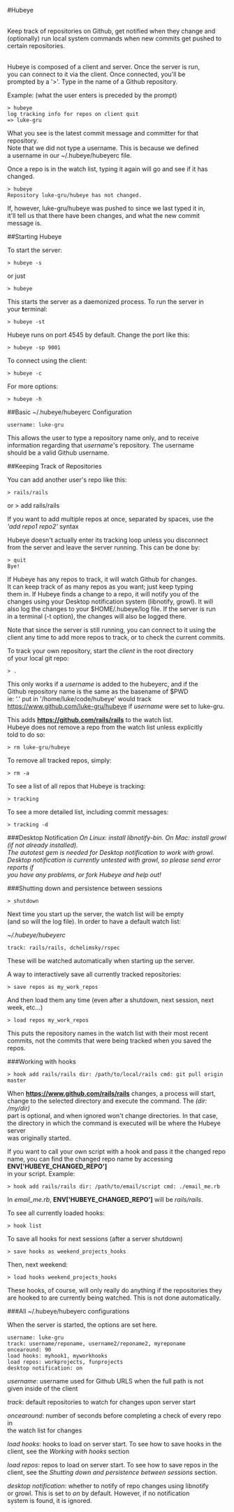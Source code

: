 #Hubeye

<br />
Keep track of repositories on Github, get notified when they change and<br />
(optionally) run local system commands when new commits get pushed to certain
repositories.<br />
<br />

Hubeye is composed of a client and server. Once the server is run,<br />
you can connect to it via the client. Once connected, you'll be<br />
prompted by a '>'. Type in the name of a Github repository.

Example: (what the user enters is preceded by the prompt)

    > hubeye
    log tracking info for repos on client quit
    => luke-gru

What you see is the latest commit message and committer for that repository.<br />
Note that we did not type a username. This is because we defined <br />
a username in our ~/.hubeye/hubeyerc file.

Once a repo is in the watch list, typing it again will go and see if it has
changed.

    > hubeye
    Repository luke-gru/hubeye has not changed.

If, however, luke-gru/hubeye was pushed to since we last typed it in, <br />
it'll tell us that there have been changes, and what the new commit <br />
message is.

##Starting Hubeye

To start the server:

    > hubeye -s
or just

    > hubeye

This starts the server as a daemonized process. To run the server in<br />
your <b>t</b>erminal:

    > hubeye -st

Hubeye runs on port 4545 by default. Change the port like this:

    > hubeye -sp 9001

To connect using the client:

    > hubeye -c

For more options:

    > hubeye -h


##Basic ~/.hubeye/hubeyerc Configuration

    username: luke-gru

This allows the user to type a repository name only, and to receive<br />
information regarding that <i>username</i>'s repository. The username<br />
should be a valid Github username.

##Keeping Track of Repositories

You can add another user's repo like this:

    > rails/rails
or
    > add rails/rails

If you want to add multiple repos at once, separated by spaces, use the<br />
<i>'add repo1 repo2'</i> syntax

Hubeye doesn't actually enter its tracking loop unless you disconnect<br />
from the server and leave the server running. This can be done by:

    > quit
    Bye!

If Hubeye has any repos to track, it will watch Github for changes.<br />
It can keep track of as many repos as you want; just keep typing<br />
them in. If Hubeye finds a change to a repo, it will notify you of the<br />
changes using your Desktop notification system (libnotify, growl). It will<br />
also log the changes to your $HOME/.hubeye/log file. If the server is run<br />
in a terminal (-t option), the changes will also be logged there.<br />

Note that since the server is still running, you can connect to it using the<br />
client any time to add more repos to track, or to check the current commits.

To track your own repository, start the <i>client</i> in the root directory<br />
of your local git repo:

    > .

This only works if a <i>username</i> is added to the hubeyerc, and if the<br />
Github repository name is the same as the basename of $PWD<br />
ie: '.' put in '/home/luke/code/hubeye' would track https://www.github.com/luke-gru/hubeye
if <i>username</i> were set to luke-gru.<br />


This adds <b>https://github.com/rails/rails</b> to the watch list.<br />
Hubeye does not remove a repo from the watch list unless explicitly<br />
told to do so:

    > rm luke-gru/hubeye

To remove all tracked repos, simply:

    > rm -a

To see a list of all repos that Hubeye is tracking:

    > tracking

To see a more detailed list, including commit messages:

    > tracking -d

###Desktop Notification
<i>On Linux: install libnotify-bin. On Mac: install growl (if not already installed).<br />
The autotest gem is needed for Desktop notification to work with growl.<br />
Desktop notification is currently untested with growl, so please send error reports if<br />
you have any problems, or fork Hubeye and help out!</i>

###Shutting down and persistence between sessions

    > shutdown

Next time you start up the server, the watch list will be empty<br />
(and so will the log file). In order to have a default watch list:

<i>~/.hubeye/hubeyerc</i>

    track: rails/rails, dchelimsky/rspec

These will be watched automatically when starting up the server.<br />

A way to interactively save all currently tracked repositories:

    > save repos as my_work_repos

And then load them any time (even after a shutdown, next session, next week, etc...)

    > load repos my_work_repos

This puts the repository names in the watch list with their most recent commits,
not the commits that were being tracked when you saved the repos.

###Working with hooks

    > hook add rails/rails dir: /path/to/local/rails cmd: git pull origin master

When <b>https://www.github.com/rails/rails</b> changes, a process will start, <br />
change to the selected directory and execute the command. The <i>(dir: /my/dir)</i><br />
part is optional, and when ignored won't change directories. In that case,<br />
the directory in which the command is executed will be where the Hubeye server<br />
was originally started.<br />

If you want to call your own script with a hook and pass it the changed repo<br />
name, you can find the changed repo name by accessing <b>ENV['HUBEYE_CHANGED_REPO']</b><br />
in your script. Example:

    > hook add rails/rails dir: /path/to/email/script cmd: ./email_me.rb

In <i>email_me.rb</i>, <b>ENV['HUBEYE_CHANGED_REPO']</b> will be <i>rails/rails</i>.

To see all currently loaded hooks:

    > hook list

To save all hooks for next sessions (after a server shutdown)

    > save hooks as weekend_projects_hooks

Then, next weekend:

    > load hooks weekend_projects_hooks

These hooks, of course, will only really do anything if the repositories they <br />
are hooked to are currently being watched. This is not done automatically.

###All ~/.hubeye/hubeyerc configurations

When the server is started, the options are set here.

    username: luke-gru
    track: username/reponame, username2/reponame2, myreponame
    oncearound: 90
    load hooks: myhook1, myworkhooks
    load repos: workprojects, funprojects
    desktop notification: on

<i>username</i>: username used for Github URLS when the full path is not <br />
given inside of the client <br />

<i>track</i>: default repositories to watch for changes upon server start<br />

<i>oncearound</i>: number of seconds before completing a check of every repo in <br />
the watch list for changes <br />

<i>load hooks</i>: hooks to load on server start. To see how to save hooks in the <br />
client, see the <i>Working with hooks</i> section <br />

<i>load repos</i>: repos to load on server start. To see how to save repos in the <br />
client, see the <i>Shutting down and persistence between sessions</i> section.
<br />

<i>desktop notification</i>: whether to notify of repo changes using libnotify <br />
or growl. This is set to <i>on</i> by default. However, if no notification<br />
system is found, it is ignored.

